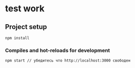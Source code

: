 # test work

## Project setup
```
npm install
```

### Compiles and hot-reloads for development
```
npm start // убедитесь что http://localhost:3000 свободен

```
